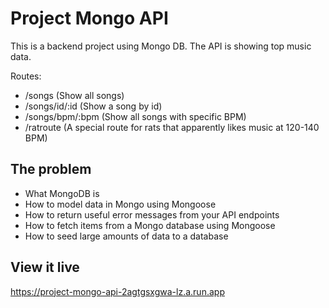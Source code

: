 # Project Mongo API
This is a backend project using Mongo DB. The API is showing top music data.

Routes: 
- /songs (Show all songs)
- /songs/id/:id (Show a song by id)
- /songs/bpm/:bpm (Show all songs with specific BPM) 
- /ratroute (A special route for rats that apparently likes music at 120-140 BPM)

## The problem
- What MongoDB is
- How to model data in Mongo using Mongoose
- How to return useful error messages from your API endpoints
- How to fetch items from a Mongo database using Mongoose
- How to seed large amounts of data to a database

## View it live
https://project-mongo-api-2agtgsxgwa-lz.a.run.app
